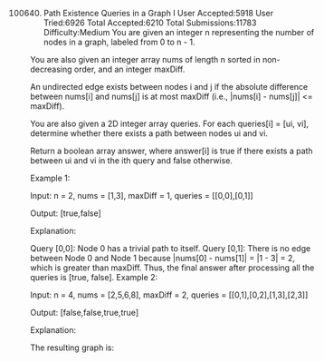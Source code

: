 100640. Path Existence Queries in a Graph I
User Accepted:5918
User Tried:6926
Total Accepted:6210
Total Submissions:11783
Difficulty:Medium
You are given an integer n representing the number of nodes in a graph, labeled from 0 to n - 1.

You are also given an integer array nums of length n sorted in non-decreasing order, and an integer maxDiff.

An undirected edge exists between nodes i and j if the absolute difference between nums[i] and nums[j] is at most maxDiff (i.e., |nums[i] - nums[j]| <= maxDiff).

You are also given a 2D integer array queries. For each queries[i] = [ui, vi], determine whether there exists a path between nodes ui and vi.

Return a boolean array answer, where answer[i] is true if there exists a path between ui and vi in the ith query and false otherwise.

 

Example 1:

Input: n = 2, nums = [1,3], maxDiff = 1, queries = [[0,0],[0,1]]

Output: [true,false]

Explanation:

Query [0,0]: Node 0 has a trivial path to itself.
Query [0,1]: There is no edge between Node 0 and Node 1 because |nums[0] - nums[1]| = |1 - 3| = 2, which is greater than maxDiff.
Thus, the final answer after processing all the queries is [true, false].
Example 2:

Input: n = 4, nums = [2,5,6,8], maxDiff = 2, queries = [[0,1],[0,2],[1,3],[2,3]]

Output: [false,false,true,true]

Explanation:

The resulting graph is: